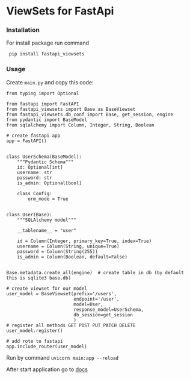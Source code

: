 # ViewSets for FastApi

### Installation

For install package run command

```
 pip install fastapi_viewsets
```

### Usage

Create ```main.py``` and copy this code:
```
from typing import Optional

from fastapi import FastAPI
from fastapi_viewsets import Base as BaseViewset
from fastapi_viewsets.db_conf import Base, get_session, engine
from pydantic import BaseModel
from sqlalchemy import Column, Integer, String, Boolean

# create fastapi app
app = FastAPI()


class UserSchema(BaseModel):
    """Pydantic Schema"""
    id: Optional[int]
    username: str
    password: str
    is_admin: Optional[bool]

    class Config:
        orm_mode = True


class User(Base):
    """SQLAlchemy model"""

    __tablename__ = "user"

    id = Column(Integer, primary_key=True, index=True)
    username = Column(String, unique=True)
    password = Column(String(255))
    is_admin = Column(Boolean, default=False)


Base.metadata.create_all(engine)  # create table in db (by default this is sqlite3 base.db)

# create viewset for our model
user_model = BaseViewset(prefix='/users',
                         endpoint='/user',
                         model=User,
                         response_model=UserSchema,
                         db_session=get_session
                         )
# register all methods GET POST PUT PATCH DELETE 
user_model.register()

# add rote to fastapi 
app.include_router(user_model)

```
Run by command ```uvicorn main:app --reload```

After start application go to [docs](http://localhost:8000/docs)